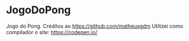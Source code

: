 # JogoDoPong
Jogo do Pong. Créditos ao https://github.com/matheusgdm
Utilizei como compilador o site: https://codepen.io/

